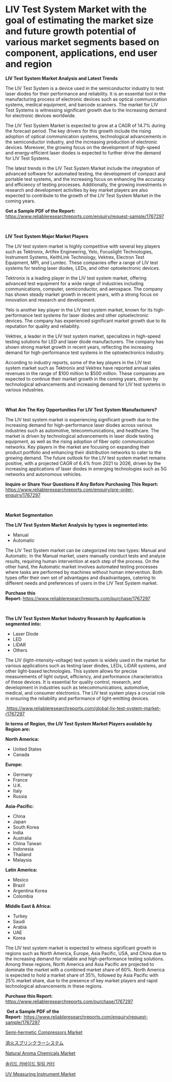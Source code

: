 <p><h1>LIV Test System Market with the goal of estimating the market size and future growth potential of various market segments based on component, applications, end user and region</h1></p><p><strong>LIV Test System Market Analysis and Latest Trends</strong></p>
<p><p>The LIV Test System is a device used in the semiconductor industry to test laser diodes for their performance and reliability. It is an essential tool in the manufacturing process of electronic devices such as optical communication systems, medical equipment, and barcode scanners. The market for LIV Test Systems is witnessing significant growth due to the increasing demand for electronic devices worldwide.</p><p>The LIV Test System Market is expected to grow at a CAGR of 14.7% during the forecast period. The key drivers for this growth include the rising adoption of optical communication systems, technological advancements in the semiconductor industry, and the increasing production of electronic devices. Moreover, the growing focus on the development of high-speed and energy-efficient laser diodes is expected to further drive the demand for LIV Test Systems.</p><p>The latest trends in the LIV Test System Market include the integration of advanced software for automated testing, the development of compact and portable test systems, and the increasing focus on enhancing the accuracy and efficiency of testing processes. Additionally, the growing investments in research and development activities by key market players are also expected to contribute to the growth of the LIV Test System Market in the coming years.</p></p>
<p><strong>Get a Sample PDF of the Report:&nbsp;</strong> <a href="https://www.reliableresearchreports.com/enquiry/request-sample/1767297">https://www.reliableresearchreports.com/enquiry/request-sample/1767297</a></p>
<p>&nbsp;</p>
<p><strong>LIV Test System Major Market Players</strong></p>
<p><p>The LIV test system market is highly competitive with several key players such as Tektronix, Artifex Engineering, Yelo, Focuslight Technologies, Instrument Systems, KeithLink Technology, Vektrex, Electron Test Equipment, MPI, and Lumtec. These companies offer a range of LIV test systems for testing laser diodes, LEDs, and other optoelectronic devices.</p><p>Tektronix is a leading player in the LIV test system market, offering advanced test equipment for a wide range of industries including communications, computer, semiconductor, and aerospace. The company has shown steady market growth in recent years, with a strong focus on innovation and research and development.</p><p>Yelo is another key player in the LIV test system market, known for its high-performance test systems for laser diodes and other optoelectronic devices. The company has experienced significant market growth due to its reputation for quality and reliability.</p><p>Vektrex, a leader in the LIV test system market, specializes in high-speed testing solutions for LED and laser diode manufacturers. The company has shown strong market growth in recent years, reflecting the increasing demand for high-performance test systems in the optoelectronics industry.</p><p>According to industry reports, some of the key players in the LIV test system market such as Tektronix and Vektrex have reported annual sales revenues in the range of $100 million to $500 million. These companies are expected to continue their market growth in the coming years, driven by technological advancements and increasing demand for LIV test systems in various industries.</p></p>
<p>&nbsp;</p>
<p><strong>What Are The Key Opportunities For LIV Test System Manufacturers?</strong></p>
<p><p>The LIV test system market is experiencing significant growth due to the increasing demand for high-performance laser diodes across various industries such as automotive, telecommunications, and healthcare. The market is driven by technological advancements in laser diode testing equipment, as well as the rising adoption of fiber optic communication networks. Key players in the market are focusing on expanding their product portfolio and enhancing their distribution networks to cater to the growing demand. The future outlook for the LIV test system market remains positive, with a projected CAGR of 6.4% from 2021 to 2026, driven by the increasing applications of laser diodes in emerging technologies such as 5G networks and autonomous vehicles.</p></p>
<p><strong>Inquire or Share Your Questions If Any Before Purchasing This Report:</strong> <a href="https://www.reliableresearchreports.com/enquiry/pre-order-enquiry/1767297">https://www.reliableresearchreports.com/enquiry/pre-order-enquiry/1767297</a></p>
<p>&nbsp;</p>
<p><strong>Market Segmentation</strong></p>
<p><strong>The LIV Test System Market Analysis by types is segmented into:</strong></p>
<p><ul><li>Manual</li><li>Automatic</li></ul></p>
<p><p>The LIV Test System market can be categorized into two types: Manual and Automatic. In the Manual market, users manually conduct tests and analyze results, requiring human intervention at each step of the process. On the other hand, the Automatic market involves automated testing processes where tasks are performed by machines without human intervention. Both types offer their own set of advantages and disadvantages, catering to different needs and preferences of users in the LIV Test System market.</p></p>
<p><strong>Purchase this Report:&nbsp;</strong><a href="https://www.reliableresearchreports.com/purchase/1767297">https://www.reliableresearchreports.com/purchase/1767297</a></p>
<p>&nbsp;</p>
<p><strong>The LIV Test System Market Industry Research by Application is segmented into:</strong></p>
<p><ul><li>Laser Diode</li><li>LED</li><li>LIDAR</li><li>Others</li></ul></p>
<p><p>The LIV (light-intensity-voltage) test system is widely used in the market for various applications such as testing laser diodes, LEDs, LiDAR systems, and other light-based technologies. This system allows for precise measurements of light output, efficiency, and performance characteristics of these devices. It is essential for quality control, research, and development in industries such as telecommunications, automotive, medical, and consumer electronics. The LIV test system plays a crucial role in ensuring the reliability and performance of light-emitting devices.</p></p>
<p><a href="https://www.reliableresearchreports.com/global-liv-test-system-market-r1767297">&nbsp;https://www.reliableresearchreports.com/global-liv-test-system-market-r1767297</a></p>
<p><strong>In terms of Region, the LIV Test System Market Players available by Region are:</strong></p>
<p>
    <p> <strong> North America: </strong>
        <ul>
            <li>United States</li>
            <li>Canada</li>
        </ul>
        </p> 
    <p> <strong> Europe: </strong>
        <ul>
            <li>Germany</li>
            <li>France</li>
            <li>U.K.</li>
            <li>Italy</li>
            <li>Russia</li>
        </ul>
        </p> 
    <p> <strong> Asia-Pacific: </strong>
        <ul>
            <li>China</li>
            <li>Japan</li>
            <li>South Korea</li>
            <li>India</li>
            <li>Australia</li>
            <li>China Taiwan</li>
            <li>Indonesia</li>
            <li>Thailand</li>
            <li>Malaysia</li>
        </ul>
        </p> 
    <p> <strong> Latin America: </strong>
        <ul>
            <li>Mexico</li>
            <li>Brazil</li>
            <li>Argentina Korea</li>
            <li>Colombia</li>
        </ul>
        </p> 
    <p> <strong> Middle East & Africa: </strong>
        <ul>
            <li>Turkey</li>
            <li>Saudi</li>
            <li>Arabia</li>
            <li>UAE</li>
            <li>Korea</li>
        </ul>
    </p>
    </p>
<p><p>The LIV test system market is expected to witness significant growth in regions such as North America, Europe, Asia Pacific, USA, and China due to the increasing demand for reliable and high-performance testing solutions. Among these regions, North America and Asia Pacific are projected to dominate the market with a combined market share of 60%. North America is expected to hold a market share of 35%, followed by Asia Pacific with 25% market share, due to the presence of key market players and rapid technological advancements in these regions.</p></p>
<p><strong>Purchase this Report: </strong><a href="https://www.reliableresearchreports.com/purchase/1767297">https://www.reliableresearchreports.com/purchase/1767297</a></p>
<p>&nbsp;<strong>Get a Sample PDF of the Report:&nbsp;&nbsp;</strong><a href="https://www.reliableresearchreports.com/enquiry/request-sample/1767297">https://www.reliableresearchreports.com/enquiry/request-sample/1767297</a></p>
<p><strong></strong></p>
<p><p><a href="https://www.linkedin.com/pulse/semi-hermetic-compressors-market-key-successful-business-strategy-zr6ac?trackingId=I96jvF03GsXGj7Z0yaMrkQ%3D%3D">Semi-hermetic Compressors Market</a></p><p><a href="https://github.com/oqxogxyvqe90775/Market-Research-Report-List-1/blob/main/950994140034.md">消火スプリンクラーシステム</a></p><p><a href="https://issuu.com/reportprime-2/docs/natural-aroma-chemicals-market-size-2030.pptx">Natural Aroma Chemicals Market</a></p><p><a href="https://github.com/TimmyMann6767/Market-Research-Report-List-1/blob/main/824462937902.md">솔리드 카바이드 밀링 커터</a></p><p><a href="https://github.com/Airanohannonzb68e5pb53oc1/Market-Research-Report-List-2/blob/main/uv-measuring-instrument-market.md">UV Measuring Instrument Market</a></p></p>